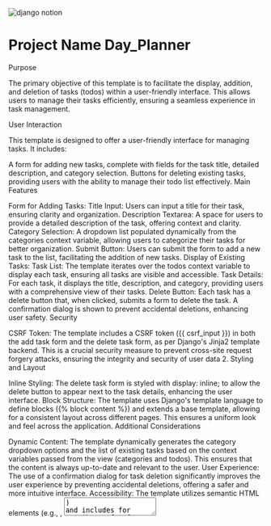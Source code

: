 
![django notion](https://github.com/TH-Activities/saturday-hack-night-template/assets/117498997/2db31367-8f96-4e88-8a8d-a1a75936204d)


# Project Name Day_Planner
Purpose

The primary objective of this template is to facilitate the display, addition, and deletion of tasks (todos) within a user-friendly interface. This allows users to manage their tasks efficiently, ensuring a seamless experience in task management.

User Interaction

This template is designed to offer a user-friendly interface for managing tasks. It includes:

A form for adding new tasks, complete with fields for the task title, detailed description, and category selection.
Buttons for deleting existing tasks, providing users with the ability to manage their todo list effectively.
Main Features

Form for Adding Tasks:
Title Input: Users can input a title for their task, ensuring clarity and organization.
Description Textarea: A space for users to provide a detailed description of the task, offering context and clarity.
Category Selection: A dropdown list populated dynamically from the categories context variable, allowing users to categorize their tasks for better organization.
Submit Button: Users can submit the form to add a new task to the list, facilitating the addition of new tasks.
Display of Existing Tasks:
Task List: The template iterates over the todos context variable to display each task, ensuring all tasks are visible and accessible.
Task Details: For each task, it displays the title, description, and category, providing users with a comprehensive view of their tasks.
Delete Button: Each task has a delete button that, when clicked, submits a form to delete the task. A confirmation dialog is shown to prevent accidental deletions, enhancing user safety.
Security

CSRF Token: The template includes a CSRF token ({{ csrf_input }}) in both the add task form and the delete task form, as per Django's Jinja2 template backend. This is a crucial security measure to prevent cross-site request forgery attacks, ensuring the integrity and security of user data 2.
Styling and Layout

Inline Styling: The delete task form is styled with display: inline; to allow the delete button to appear next to the task details, enhancing the user interface.
Block Structure: The template uses Django's template language to define blocks ({% block content %}) and extends a base template, allowing for a consistent layout across different pages. This ensures a uniform look and feel across the application.
Additional Considerations

Dynamic Content: The template dynamically generates the category dropdown options and the list of existing tasks based on the context variables passed from the view (categories and todos). This ensures that the content is always up-to-date and relevant to the user.
User Experience: The use of a confirmation dialog for task deletion significantly improves the user experience by preventing accidental deletions, offering a safer and more intuitive interface.
Accessibility: The template utilizes semantic HTML elements (e.g., <label>, <textarea>) and includes for attributes for form controls, enhancing accessibility and ensuring that the application is usable by a wide range of users.

## Team members
1. [Mariya-saji](https://github.com/TH-Activities/saturday-hack-night-template)
2. [AshwinDen](https://github.com/TH-Activities/saturday-hack-night-template)

## How it Works ?

Base Template: The base.html template acts as a layout template, defining the overall structure of the page, including the header, footer, and navigation. It also defines blocks where specific content can be inserted.
Child Template: The provided template extends base.html and fills in the content block with the specific content for the Todo List page. This includes a form for adding tasks, a list of existing tasks, and a form for deleting tasks.
Context Variables: The view passes context variables (categories, todos) to the template. These variables are used to dynamically generate the HTML for the category dropdown and the list of tasks.
Form Submission: When the user submits the form to add a new task or delete an existing task, the form data is sent to the server. The view handles these requests, updating the database as necessary and redirecting the user back to the Todo List page.

# Libraries used
Library Name - Django 5.0.4
## How to configure


Base Template (base.html): This template serves as the foundational structure for the application, defining the layout that includes the header, footer, and navigation elements. It also establishes blocks, such as {% block content %}, where specific content can be dynamically inserted. This approach leverages Django's template inheritance feature, allowing for a consistent layout across different pages 1.

Child Template: The template for the Todo List page extends base.html, utilizing the {% extends "base.html" %} tag. This child template fills in the {% block content %} with the specific content for the Todo List page, which includes a form for adding tasks, a list of existing tasks, and a form for deleting tasks. This method of extending a base template ensures that common elements are reused, reducing redundancy and enhancing maintainability 1.

Context Variables: The view function responsible for rendering the Todo List page passes context variables (categories, todos) to the template. These variables are used within the template to dynamically generate the HTML for the category dropdown and the list of tasks. This dynamic content generation is a powerful feature of Django's template language, allowing for a more interactive and responsive user interface 2.

Form Submission: When a user submits the form to add a new task or delete an existing task, the form data is sent to the server. The view function handles these requests by processing the form data, updating the database accordingly, and then redirecting the user back to the Todo List page. This process is facilitated by Django's form handling capabilities, which include instantiating, processing, and rendering forms, as well as handling GET and POST requests 

## How to Run
Instructions for running


